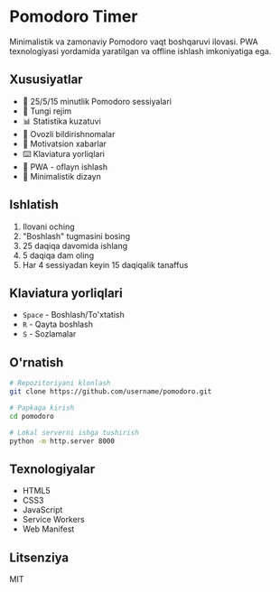 # Pomodoro Timer

Minimalistik va zamonaviy Pomodoro vaqt boshqaruvi ilovasi. PWA texnologiyasi yordamida yaratilgan va offline ishlash imkoniyatiga ega.

## Xususiyatlar

- 🎯 25/5/15 minutlik Pomodoro sessiyalari
- 🌙 Tungi rejim
- 📊 Statistika kuzatuvi
- 🔔 Ovozli bildirishnomalar
- 💪 Motivatsion xabarlar
- ⌨️ Klaviatura yorliqlari
- 📱 PWA - oflayn ishlash
- 🎨 Minimalistik dizayn

## Ishlatish

1. Ilovani oching
2. "Boshlash" tugmasini bosing
3. 25 daqiqa davomida ishlang
4. 5 daqiqa dam oling
5. Har 4 sessiyadan keyin 15 daqiqalik tanaffus

## Klaviatura yorliqlari

- `Space` - Boshlash/To'xtatish
- `R` - Qayta boshlash
- `S` - Sozlamalar

## O'rnatish

```bash
# Repozitoriyani klonlash
git clone https://github.com/username/pomodoro.git

# Papkaga kirish
cd pomodoro

# Lokal serverni ishga tushirish
python -m http.server 8000
```

## Texnologiyalar

- HTML5
- CSS3
- JavaScript
- Service Workers
- Web Manifest

## Litsenziya

MIT
